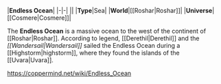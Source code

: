 |**Endless Ocean**|
|-|-|
||
|**Type**|Sea|
|**World**|[[Roshar\|Roshar]]|
|**Universe**|[[Cosmere\|Cosmere]]|

The **Endless Ocean** is a massive ocean to the west of the continent of [[Roshar\|Roshar]].
According to legend, [[Derethil\|Derethil]] and the *[[Wandersail\|Wandersail]]* sailed the Endless Ocean during a [[Highstorm\|highstorm]], where they found the islands of the [[Uvara\|Uvara]].



https://coppermind.net/wiki/Endless_Ocean